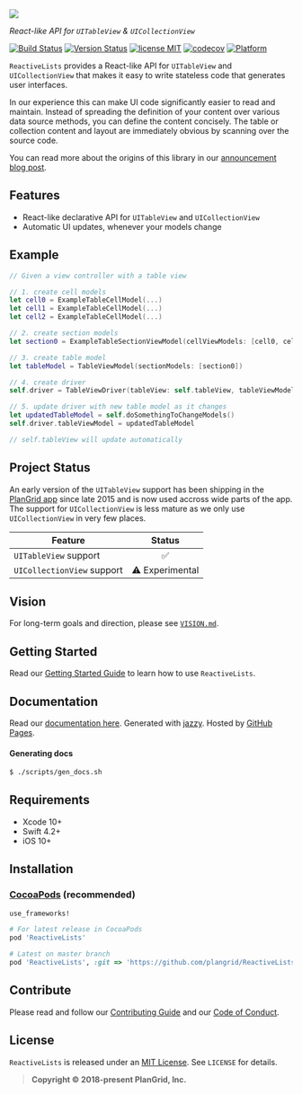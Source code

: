 <img src="https://raw.githubusercontent.com/plangrid/ReactiveLists/master/Resources/logo.png"/>

*React-like API for `UITableView` & `UICollectionView`*

[![Build Status](https://travis-ci.org/plangrid/ReactiveLists.svg?branch=master)](https://travis-ci.org/plangrid/ReactiveLists) [![Version Status](https://img.shields.io/cocoapods/v/ReactiveLists.svg)][podLink] [![license MIT](https://img.shields.io/cocoapods/l/ReactiveLists.svg)][mitLink] [![codecov](https://codecov.io/gh/plangrid/ReactiveLists/branch/master/graph/badge.svg)](https://codecov.io/gh/plangrid/ReactiveLists) [![Platform](https://img.shields.io/cocoapods/p/ReactiveLists.svg)][docsLink]

`ReactiveLists` provides a React-like API for `UITableView` and `UICollectionView` that makes it easy to write stateless code that generates user interfaces.

In our experience this can make UI code significantly easier to read and maintain. Instead of spreading the definition of your content over various data source methods, you can define the content concisely. The table or collection content and layout are immediately obvious by scanning over the source code.

You can read more about the origins of this library in our [announcement blog post](https://medium.com/plangrid-technology/open-sourcing-reactivelists-for-ios-3abdf41b770a).

## Features

- React-like declarative API for `UITableView` and `UICollectionView`
- Automatic UI updates, whenever your models change

## Example

```swift
// Given a view controller with a table view

// 1. create cell models
let cell0 = ExampleTableCellModel(...)
let cell1 = ExampleTableCellModel(...)
let cell2 = ExampleTableCellModel(...)

// 2. create section models
let section0 = ExampleTableSectionViewModel(cellViewModels: [cell0, cell1, cell2])

// 3. create table model
let tableModel = TableViewModel(sectionModels: [section0])

// 4. create driver
self.driver = TableViewDriver(tableView: self.tableView, tableViewModel: tableModel)

// 5. update driver with new table model as it changes
let updatedTableModel = self.doSomethingToChangeModels()
self.driver.tableViewModel = updatedTableModel

// self.tableView will update automatically
```

## Project Status

An early version of  the `UITableView` support has been shipping in the [PlanGrid app](https://itunes.apple.com/us/app/plangrid-construction-software/id498795789?mt=8) since late 2015 and is now used accross wide parts of the app. The support for `UICollectionView` is less mature as we only use `UICollectionView` in very few places.

| Feature                    |     Status      |
| -------------------------- | :-------------: |
| `UITableView` support      |        ✅        |
| `UICollectionView` support | ⚠️ Experimental |

## Vision

For long-term goals and direction, please see [`VISION.md`](https://github.com/plangrid/ReactiveLists/blob/master/Guides/VISION.md).

## Getting Started

Read our [Getting Started Guide](https://github.com/plangrid/ReactiveLists/blob/master/Guides/Getting%20Started.md) to learn how to use `ReactiveLists`.

## Documentation

Read our [documentation here][docsLink]. Generated with [jazzy](https://github.com/realm/jazzy). Hosted by [GitHub Pages](https://pages.github.com).

#### Generating docs

```bash
$ ./scripts/gen_docs.sh
```

## Requirements

* Xcode 10+
* Swift 4.2+
* iOS 10+

## Installation

### [CocoaPods](https://cocoapods.org/) (recommended)

```ruby
use_frameworks!

# For latest release in CocoaPods
pod 'ReactiveLists'

# Latest on master branch
pod 'ReactiveLists', :git => 'https://github.com/plangrid/ReactiveLists.git', :branch => 'master'
```

## Contribute

Please read and follow our [Contributing Guide](https://github.com/plangrid/ReactiveLists/blob/master/.github/CONTRIBUTING.md) and our [Code of Conduct](https://github.com/plangrid/ReactiveLists/blob/master/CODE_OF_CONDUCT.md).

## License

`ReactiveLists` is released under an [MIT License][mitLink]. See `LICENSE` for details.

> **Copyright &copy; 2018-present PlanGrid, Inc.**

[docsLink]:https://plangrid.github.io/ReactiveLists
[podLink]:https://cocoapods.org/pods/ReactiveLists
[mitLink]:https://opensource.org/licenses/MIT
